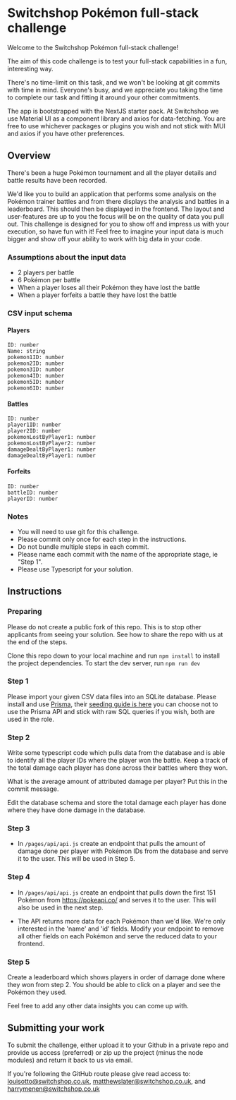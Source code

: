 # Switchshop Pokémon full-stack challenge

Welcome to the Switchshop Pokémon full-stack challenge!

The aim of this code challenge is to test your full-stack capabilities in a fun, interesting way.

There's no time-limit on this task, and we won't be looking at git commits with time in mind. Everyone's busy, and we appreciate you taking the time to complete our task and fitting it around your other commitments.

The app is bootstrapped with the NextJS starter pack. At Switchshop we use Material UI as a component library and axios for data-fetching. You are free to use whichever packages or plugins you wish and not stick with MUI and axios if you have other preferences.

## Overview

There's been a huge Pokémon tournament and all the player details and battle results have been recorded.

We'd like you to build an application that performs some analysis on the Pokémon trainer battles and from there displays the analysis and battles in a leaderboard. This should then be displayed in the frontend. The layout and user-features are up to you the focus will be on the quality of data you pull out. This challenge is designed for you to show off and impress us with your execution, so have fun with it! Feel free to imagine your input data is much bigger and show off your ability to work with big data in your code.

### Assumptions about the input data
- 2 players per battle
- 6 Pokémon per battle
- When a player loses all their Pokémon they have lost the battle
- When a player forfeits a battle they have lost the battle

### CSV input schema

#### Players
```
ID: number
Name: string
pokemon1ID: number
pokemon2ID: number
pokemon3ID: number
pokemon4ID: number
pokemon5ID: number
pokemon6ID: number
```
#### Battles
```
ID: number
player1ID: number
player2ID: number
pokemonLostByPlayer1: number
pokemonLostByPlayer2: number
damageDealtByPlayer1: number
damageDealtByPlayer1: number
```
#### Forfeits
```
ID: number
battleID: number
playerID: number
```

### Notes
- You will need to use git for this challenge.
- Please commit only once for each step in the instructions.
- Do not bundle multiple steps in each commit.
- Please name each commit with the name of the appropriate stage, ie "Step 1".
- Please use Typescript for your solution.

## Instructions

### Preparing
Please do not create a public fork of this repo. This is to stop other applicants from seeing your solution. See how to share the repo with us at the end of the steps.

Clone this repo down to your local machine and run `npm install` to install the project dependencies. To start the dev server, run `npm run dev`

### Step 1
Please import your given CSV data files into an SQLite database. Please install and use [Prisma](https://www.prisma.io/), their [seeding guide is here](https://www.prisma.io/docs/orm/prisma-migrate/workflows/seeding) you can choose not to use the Prisma API and stick with raw SQL queries if you wish, both are used in the role.

### Step 2
Write some typescript code which pulls data from the database and is able to identify all the player IDs where the player won the battle. Keep a track of the total damage each player has done across their battles where they won.

What is the average amount of attributed damage per player? Put this in the commit message.

Edit the database schema and store the total damage each player has done where they have done damage in the database.

### Step 3
- In `/pages/api/api.js` create an endpoint that pulls the amount of damage done per player with Pokémon IDs from the database and serve it to the user. This will be used in Step 5.

### Step 4
- In `/pages/api/api.js` create an endpoint that pulls down the first 151 Pokémon from https://pokeapi.co/ and serves it to the user. This will also be used in the next step.

- The API returns more data for each Pokémon than we'd like. We're only interested in the 'name' and 'id' fields. Modify your endpoint to remove all other fields on each Pokémon and serve the reduced data to your frontend.

### Step 5
Create a leaderboard which shows players in order of damage done where they won from step 2. You should be able to click on a player and see the Pokémon they used.

Feel free to add any other data insights you can come up with.

## Submitting your work

To submit the challenge, either upload it to your Github in a private repo and provide us access (preferred) or zip up the project (minus the node modules) and return it back to us via email.

If you're following the GitHub route please give read access to: louisotto@switchshop.co.uk, matthewslater@switchshop.co.uk, and harrymenen@switchshop.co.uk
